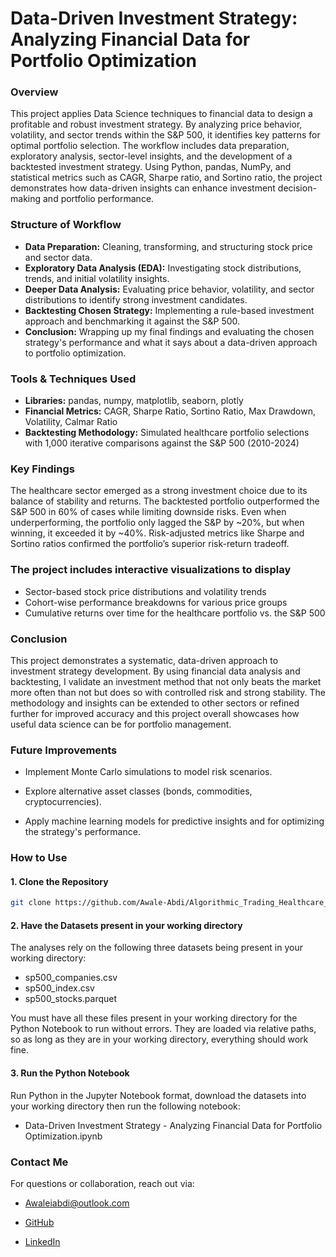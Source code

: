 # Data-Driven Investment Strategy: Analyzing Financial Data for Portfolio Optimization

### **Overview**

This project applies Data Science techniques to financial data to design a profitable and robust investment strategy. By analyzing price behavior, volatility, and sector trends within the S&P 500, it identifies key patterns for optimal portfolio selection. The workflow includes data preparation, exploratory analysis, sector-level insights, and the development of a backtested investment strategy. Using Python, pandas, NumPy, and statistical metrics such as CAGR, Sharpe ratio, and Sortino ratio, the project demonstrates how data-driven insights can enhance investment decision-making and portfolio performance.

### **Structure of Workflow**

- **Data Preparation:** Cleaning, transforming, and structuring stock price and sector data.
- **Exploratory Data Analysis (EDA):** Investigating stock distributions, trends, and initial volatility insights.
- **Deeper Data Analysis:** Evaluating price behavior, volatility, and sector distributions to identify strong investment candidates.
- **Backtesting Chosen Strategy:** Implementing a rule-based investment approach and benchmarking it against the S&P 500.
- **Conclusion:** Wrapping up my final findings and evaluating the chosen strategy's performance and what it says about a data-driven approach to portfolio optimization.

### **Tools & Techniques Used**

- **Libraries:** pandas, numpy, matplotlib, seaborn, plotly
- **Financial Metrics:** CAGR, Sharpe Ratio, Sortino Ratio, Max Drawdown, Volatility, Calmar Ratio
- **Backtesting Methodology:** Simulated healthcare portfolio selections with 1,000 iterative comparisons against the S&P 500 (2010-2024)

### **Key Findings**

The healthcare sector emerged as a strong investment choice due to its balance of stability and returns.
The backtested portfolio outperformed the S&P 500 in 60% of cases while limiting downside risks.
Even when underperforming, the portfolio only lagged the S&P by ~20%, but when winning, it exceeded it by ~40%.
Risk-adjusted metrics like Sharpe and Sortino ratios confirmed the portfolio’s superior risk-return tradeoff.


### **The project includes interactive visualizations to display**

- Sector-based stock price distributions and volatility trends
- Cohort-wise performance breakdowns for various price groups
- Cumulative returns over time for the healthcare portfolio vs. the S&P 500

### **Conclusion**

This project demonstrates a systematic, data-driven approach to investment strategy development. By using financial data analysis and backtesting, I validate an investment method that not only beats the market more often than not but does so with controlled risk and strong stability. The methodology and insights can be extended to other sectors or refined further for improved accuracy and this project overall showcases how useful data science can be for portfolio management.

### **Future Improvements**

- Implement Monte Carlo simulations to model risk scenarios.

- Explore alternative asset classes (bonds, commodities, cryptocurrencies).

- Apply machine learning models for predictive insights and for optimizing the strategy's performance.

### **How to Use**

#### **1. Clone the Repository**
```sh
git clone https://github.com/Awale-Abdi/Algorithmic_Trading_Healthcare_Portfolio
```
#### 2. Have the Datasets present in your working directory

The analyses rely on the following three datasets being present in your working directory:

- sp500_companies.csv
- sp500_index.csv
- sp500_stocks.parquet
  
You must have all these files present in your working directory for the Python Notebook to run without errors. They are loaded via relative paths, so as long as they are in your working directory, everything should work fine.

#### **3. Run the Python Notebook**
Run Python in the Jupyter Notebook format, download the datasets into your working directory then run the following notebook:

- Data-Driven Investment Strategy - Analyzing Financial Data for Portfolio Optimization.ipynb

### **Contact Me**

For questions or collaboration, reach out via:

- Awaleiabdi@outlook.com

- [GitHub](https://github.com/Awale-Abdi)

- [LinkedIn](https://www.linkedin.com/in/awale-abdi/)

